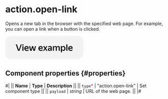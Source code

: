 # action.open-link

Opens a new tab in the browser with the specified web page. For example, you can open a link when a button is clicked.

[![View example in the sandbox](../_images/buttons/view-example.svg)](https://ya.cc/t/NaCxphQV3xPEYn)

## Component properties {#properties}

#|
|| **Name** | **Type** | **Description** ||
|| `type`<span style="color: red">\*</span> | "action.open-link" | Set component type ||
|| `payload` | _string_ | URL of the web page. ||
|#
